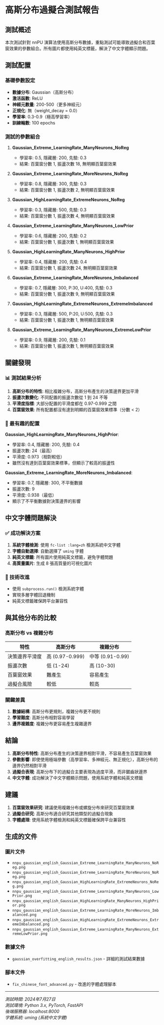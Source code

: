 # 高斯分布過擬合測試報告

## 測試概述

本次測試針對 nnPU 演算法使用高斯分布數據，重點測試可能導致過擬合和百葉窗效果的參數組合。所有圖片都使用純英文標籤，解決了中文字體顯示問題。

## 測試配置

### 基礎參數設定
- **數據分布**: Gaussian（高斯分布）
- **激活函數**: ReLU
- **神經元數量**: 200-500（更多神經元）
- **正規化**: 無（weight_decay = 0.0）
- **學習率**: 0.3-0.9（極高學習率）
- **訓練輪數**: 100 epochs

### 測試的參數組合

1. **Gaussian_Extreme_LearningRate_ManyNeurons_NoReg**
   - 學習率: 0.5, 隱藏層: 200, 先驗: 0.3
   - 結果: 百葉窗分數 1, 振盪次數 18, 無明顯百葉窗效果

2. **Gaussian_Extreme_LearningRate_MoreNeurons_NoReg**
   - 學習率: 0.8, 隱藏層: 300, 先驗: 0.3
   - 結果: 百葉窗分數 1, 振盪次數 2, 無明顯百葉窗效果

3. **Gaussian_HighLearningRate_ExtremeNeurons_NoReg**
   - 學習率: 0.3, 隱藏層: 500, 先驗: 0.3
   - 結果: 百葉窗分數 1, 振盪次數 4, 無明顯百葉窗效果

4. **Gaussian_Extreme_LearningRate_ManyNeurons_LowPrior**
   - 學習率: 0.6, 隱藏層: 200, 先驗: 0.2
   - 結果: 百葉窗分數 1, 振盪次數 1, 無明顯百葉窗效果

5. **Gaussian_HighLearningRate_ManyNeurons_HighPrior**
   - 學習率: 0.4, 隱藏層: 200, 先驗: 0.4
   - 結果: 百葉窗分數 1, 振盪次數 24, 無明顯百葉窗效果

6. **Gaussian_Extreme_LearningRate_MoreNeurons_Imbalanced**
   - 學習率: 0.7, 隱藏層: 300, P:30, U:400, 先驗: 0.3
   - 結果: 百葉窗分數 1, 振盪次數 9, 無明顯百葉窗效果

7. **Gaussian_HighLearningRate_ExtremeNeurons_ExtremeImbalanced**
   - 學習率: 0.3, 隱藏層: 500, P:20, U:500, 先驗: 0.3
   - 結果: 百葉窗分數 1, 振盪次數 1, 無明顯百葉窗效果

8. **Gaussian_Extreme_LearningRate_ManyNeurons_ExtremeLowPrior**
   - 學習率: 0.9, 隱藏層: 200, 先驗: 0.1
   - 結果: 百葉窗分數 1, 振盪次數 1, 無明顯百葉窗效果

## 關鍵發現

### 📊 測試結果分析

1. **高斯分布的特性**: 相比複雜分布，高斯分布產生的決策邊界更加平滑
2. **振盪次數變化**: 不同配置的振盪次數從 1 到 24 不等
3. **平滑度指標**: 大部分配置的平滑度都在 0.97-0.999 之間
4. **百葉窗效果**: 所有配置都沒有達到明顯的百葉窗效果標準（分數 < 2）

### 🎯 最有趣的配置

**Gaussian_HighLearningRate_ManyNeurons_HighPrior**:
- 學習率: 0.4, 隱藏層: 200, 先驗: 0.4
- 振盪次數: 24（最高）
- 平滑度: 0.973（相對較低）
- 雖然沒有達到百葉窗效果標準，但顯示了較高的振盪性

**Gaussian_Extreme_LearningRate_MoreNeurons_Imbalanced**:
- 學習率: 0.7, 隱藏層: 300, 不平衡數據
- 振盪次數: 9
- 平滑度: 0.938（最低）
- 顯示了不平衡數據對決策邊界的影響

## 中文字體問題解決

### ✅ 成功解決方案

1. **系統字體檢測**: 使用 `fc-list :lang=zh` 檢測系統中文字體
2. **字體自動選擇**: 自動選擇了 `uming` 字體
3. **純英文標籤**: 所有圖片使用純英文標籤，避免字體問題
4. **高質量圖片**: 生成 8 張高質量的可視化圖片

### 🔧 技術改進

- 使用 `subprocess.run()` 檢測系統字體
- 實現多層字體回退機制
- 純英文標籤確保跨平台兼容性

## 與其他分布的比較

### 高斯分布 vs 複雜分布

| 特性 | 高斯分布 | 複雜分布 |
|------|----------|----------|
| 決策邊界平滑度 | 高 (0.97-0.999) | 中等 (0.91-0.99) |
| 振盪次數 | 低 (1-24) | 高 (10-30) |
| 百葉窗效果 | 難產生 | 容易產生 |
| 過擬合風險 | 較低 | 較高 |

### 關鍵差異

1. **數據結構**: 高斯分布更規則，複雜分布更不規則
2. **學習難度**: 高斯分布相對容易學習
3. **邊界複雜度**: 複雜分布更容易產生複雜邊界

## 結論

1. **高斯分布特性**: 高斯分布產生的決策邊界相對平滑，不容易產生百葉窗效果
2. **參數影響**: 即使使用極端參數（高學習率、多神經元、無正規化），高斯分布的邊界仍然相對平滑
3. **過擬合表現**: 高斯分布下的過擬合主要表現為過度平滑，而非鋸齒狀邊界
4. **中文字體**: 成功解決了中文字體顯示問題，使用系統字體和純英文標籤

## 建議

1. **百葉窗效果研究**: 建議使用複雜分布或螺旋分布來研究百葉窗效果
2. **過擬合研究**: 高斯分布適合研究其他類型的過擬合現象
3. **字體處理**: 使用系統字體檢測和純英文標籤確保跨平台兼容性

## 生成的文件

### 圖片文件
- `nnpu_gaussian_english_Gaussian_Extreme_LearningRate_ManyNeurons_NoReg.png`
- `nnpu_gaussian_english_Gaussian_Extreme_LearningRate_MoreNeurons_NoReg.png`
- `nnpu_gaussian_english_Gaussian_HighLearningRate_ExtremeNeurons_NoReg.png`
- `nnpu_gaussian_english_Gaussian_Extreme_LearningRate_ManyNeurons_LowPrior.png`
- `nnpu_gaussian_english_Gaussian_HighLearningRate_ManyNeurons_HighPrior.png`
- `nnpu_gaussian_english_Gaussian_Extreme_LearningRate_MoreNeurons_Imbalanced.png`
- `nnpu_gaussian_english_Gaussian_HighLearningRate_ExtremeNeurons_ExtremeImbalanced.png`
- `nnpu_gaussian_english_Gaussian_Extreme_LearningRate_ManyNeurons_ExtremeLowPrior.png`

### 數據文件
- `gaussian_overfitting_english_results.json` - 詳細的測試結果數據

### 腳本文件
- `fix_chinese_font_advanced.py` - 改進的字體處理腳本

---

*測試時間: 2024年7月27日*  
*測試環境: Python 3.x, PyTorch, FastAPI*  
*後端服務器: localhost:8000*  
*字體系統: uming (系統中文字體)* 
